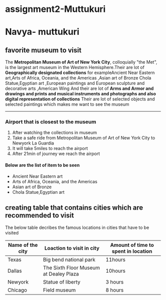 # assignment2-Muttukuri

# Navya- muttukuri

## favorite museum to visit

The **Metropolitan Museum of Art of New York City**, colloquially "the Met", is the largest art museum in the Western Hemisphere.Their are lot of **Geographically designated collections** for exampleAncient Near Eastern art,Arts of Africa, Oceania, and the Americas ,Asian art of Bronze Chola Statue,Egyptian art ,European paintings and European sculpture and decorative arts ,American Wing 
And their are lot of **Arms and Armor and drawings and prints and musical instruments and photographs and also digital representation of collections** Their are lot of selected objects and selected paintings which makes me want to see the museum

---

### Airport that is closest to the museum
1. After watching the collections in museum
2. Take a safe ride from Metropolitan Museum of Art of New York City to Newyork La Guardia
3. It will take 5miles to reach the airport
4. After 21min of journey we reach the airport 

#### Below are the list of item to be seen 
* Ancient Near Eastern art
* Arts of Africa, Oceania, and the Americas 
* Asian art of Bronze
* Chola Statue,Egyptian art 

## creating table that contains cities which are recommended to visit

The below table decribes the famous locations in cities that have to be visited

| Name of the city | Loaction to visit in city                | Amount of time to spent in location |
|------------------| -----------------------------------------|-------------------------------------|
|    Texas         | Big bend national park                   |    11hours
|    Dallas        |  The Sixth Floor Museum at Dealey Plaza  |    10hours
|    Newyork       | Statue of liberty                        |    3 hours
|   Chicago        | Field museum                             |    8 hours


